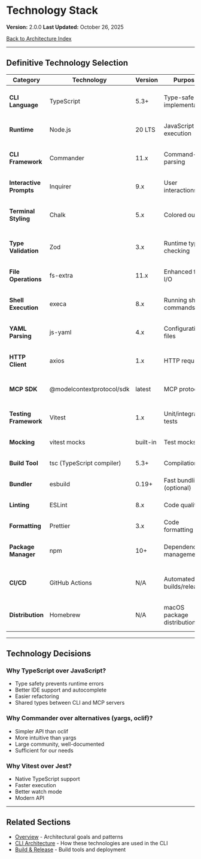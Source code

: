 # Technology Stack

**Version:** 2.0.0
**Last Updated:** October 26, 2025

[Back to Architecture Index](README.md)

---

## Definitive Technology Selection

| Category | Technology | Version | Purpose | Rationale |
|----------|-----------|---------|---------|-----------|
| **CLI Language** | TypeScript | 5.3+ | Type-safe CLI implementation | Single runtime with MCP servers, type safety |
| **Runtime** | Node.js | 20 LTS | JavaScript execution | Already required for MCP servers |
| **CLI Framework** | Commander | 11.x | Command-line parsing | Most popular, simple API, well-documented |
| **Interactive Prompts** | Inquirer | 9.x | User interactions | Rich prompt types, excellent UX |
| **Terminal Styling** | Chalk | 5.x | Colored output | De facto standard for terminal colors |
| **Type Validation** | Zod | 3.x | Runtime type checking | Best TypeScript integration, clear errors |
| **File Operations** | fs-extra | 11.x | Enhanced file I/O | Promisified, additional utilities |
| **Shell Execution** | execa | 8.x | Running shell commands | Better than child_process, cross-platform |
| **YAML Parsing** | js-yaml | 4.x | Configuration files | Standard YAML parser for Node.js |
| **HTTP Client** | axios | 1.x | HTTP requests | Well-established, good error handling |
| **MCP SDK** | @modelcontextprotocol/sdk | latest | MCP protocol | Official Anthropic SDK |
| **Testing Framework** | Vitest | 1.x | Unit/integration tests | Fast, TypeScript native, Vite integration |
| **Mocking** | vitest mocks | built-in | Test mocks | Built into Vitest |
| **Build Tool** | tsc (TypeScript compiler) | 5.3+ | Compilation | Standard TypeScript compilation |
| **Bundler** | esbuild | 0.19+ | Fast bundling (optional) | Fast builds for distribution |
| **Linting** | ESLint | 8.x | Code quality | TypeScript support, customizable |
| **Formatting** | Prettier | 3.x | Code formatting | Consistent code style |
| **Package Manager** | npm | 10+ | Dependency management | Built into Node.js, widely supported |
| **CI/CD** | GitHub Actions | N/A | Automated builds/releases | Free for open source, excellent integration |
| **Distribution** | Homebrew | N/A | macOS package distribution | Standard for macOS developer tools |

---

## Technology Decisions

### Why TypeScript over JavaScript?
- Type safety prevents runtime errors
- Better IDE support and autocomplete
- Easier refactoring
- Shared types between CLI and MCP servers

### Why Commander over alternatives (yargs, oclif)?
- Simpler API than oclif
- More intuitive than yargs
- Large community, well-documented
- Sufficient for our needs

### Why Vitest over Jest?
- Native TypeScript support
- Faster execution
- Better watch mode
- Modern API

---

## Related Sections

- [Overview](01-overview.md) - Architectural goals and patterns
- [CLI Architecture](03-cli-architecture.md) - How these technologies are used in the CLI
- [Build & Release](05-build-and-release.md) - Build tools and deployment
